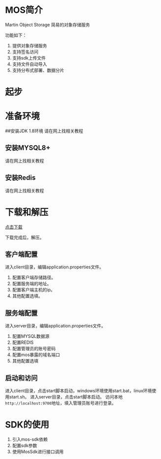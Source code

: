 # MOS简介
Martin Object Storage 简易的对象存储服务

功能如下：
1. 提供对象存储服务
2. 支持签名访问
3. 支持sdk上传文件
4. 支持文件自动导入
5. 支持分布式部署、数据分片

# 起步
# 准备环境
##安装JDK 1.8环境
请在网上找相关教程
## 安装MYSQL8+
请在网上找相关教程
## 安装Redis
请在网上找相关教程
# 下载和解压
[点击下载](http://rs.668mt.cn:6500/mos/mos/mos-1.1.zip?sign=IDVQkKL8RJmbHLe6gJ34nTbCexNd7J5laW7KzUTGV7Bqg8UK3MqUbJNxQI1xOtudYcbhWaRw36ycjlb_kZRSeph1nl5c37tIylE92q17Rg9ng0WyI4IMH96UDBXHkEfQo_wj7SwbQ_uMx3BXDfb9KzhSqMJv5w7gibSCw0lgTXU=&openId=2)

下载完成后，解压。

## 客户端配置
进入client目录，编辑application.properties文件。
1. 配置客户端存储路径。
2. 配置服务端的地址。
3. 配置客户端主机的ip。
4. 其他配置选填。

## 服务端配置
进入server目录，编辑application.properties文件。
1. 配置MYSQL数据源
2. 配置REDIS
3. 配置管理员的账号密码
4. 配置mos暴露的域名端口
5. 其他配置选填

## 启动和访问
进入client目录，点击start脚本启动，windows环境使用start.bat，linux环境使用start.sh。
进入server目录，点击start脚本启动。
访问本地`http://localhost:9700`地址，填入管理员账号进行登录。

# SDK的使用
1. 引入mos-sdk依赖
2. 配置sdk参数
3. 使用MosSdk进行接口调用